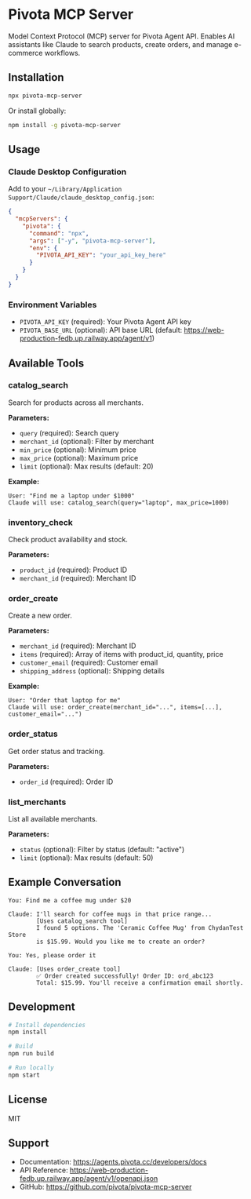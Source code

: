 # Pivota MCP Server

Model Context Protocol (MCP) server for Pivota Agent API. Enables AI assistants like Claude to search products, create orders, and manage e-commerce workflows.

## Installation

```bash
npx pivota-mcp-server
```

Or install globally:

```bash
npm install -g pivota-mcp-server
```

## Usage

### Claude Desktop Configuration

Add to your `~/Library/Application Support/Claude/claude_desktop_config.json`:

```json
{
  "mcpServers": {
    "pivota": {
      "command": "npx",
      "args": ["-y", "pivota-mcp-server"],
      "env": {
        "PIVOTA_API_KEY": "your_api_key_here"
      }
    }
  }
}
```

### Environment Variables

- `PIVOTA_API_KEY` (required): Your Pivota Agent API key
- `PIVOTA_BASE_URL` (optional): API base URL (default: https://web-production-fedb.up.railway.app/agent/v1)

## Available Tools

### catalog_search
Search for products across all merchants.

**Parameters:**
- `query` (required): Search query
- `merchant_id` (optional): Filter by merchant
- `min_price` (optional): Minimum price
- `max_price` (optional): Maximum price
- `limit` (optional): Max results (default: 20)

**Example:**
```
User: "Find me a laptop under $1000"
Claude will use: catalog_search(query="laptop", max_price=1000)
```

### inventory_check
Check product availability and stock.

**Parameters:**
- `product_id` (required): Product ID
- `merchant_id` (required): Merchant ID

### order_create
Create a new order.

**Parameters:**
- `merchant_id` (required): Merchant ID
- `items` (required): Array of items with product_id, quantity, price
- `customer_email` (required): Customer email
- `shipping_address` (optional): Shipping details

**Example:**
```
User: "Order that laptop for me"
Claude will use: order_create(merchant_id="...", items=[...], customer_email="...")
```

### order_status
Get order status and tracking.

**Parameters:**
- `order_id` (required): Order ID

### list_merchants
List all available merchants.

**Parameters:**
- `status` (optional): Filter by status (default: "active")
- `limit` (optional): Max results (default: 50)

## Example Conversation

```
You: Find me a coffee mug under $20

Claude: I'll search for coffee mugs in that price range...
        [Uses catalog_search tool]
        I found 5 options. The 'Ceramic Coffee Mug' from ChydanTest Store 
        is $15.99. Would you like me to create an order?

You: Yes, please order it

Claude: [Uses order_create tool]
        ✅ Order created successfully! Order ID: ord_abc123
        Total: $15.99. You'll receive a confirmation email shortly.
```

## Development

```bash
# Install dependencies
npm install

# Build
npm run build

# Run locally
npm start
```

## License

MIT

## Support

- Documentation: https://agents.pivota.cc/developers/docs
- API Reference: https://web-production-fedb.up.railway.app/agent/v1/openapi.json
- GitHub: https://github.com/pivota/pivota-mcp-server

